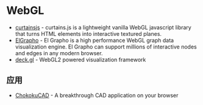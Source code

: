 # WebGL

- [curtainsjs](https://github.com/martinlaxenaire/curtainsjs) - curtains.js is a lightweight vanilla WebGL javascript library that turns HTML elements into interactive textured planes.
- [ElGrapho](https://github.com/ericdrowell/ElGrapho) - El Grapho is a high performance WebGL graph data visualization engine. El Grapho can support millions of interactive nodes and edges in any modern browser.
- [deck.gl](https://github.com/visgl/deck.gl) - WebGL2 powered visualization framework

## 应用

- [ChokokuCAD](https://github.com/itta611/ChokokuCAD) - A breakthrough CAD application on your browser
